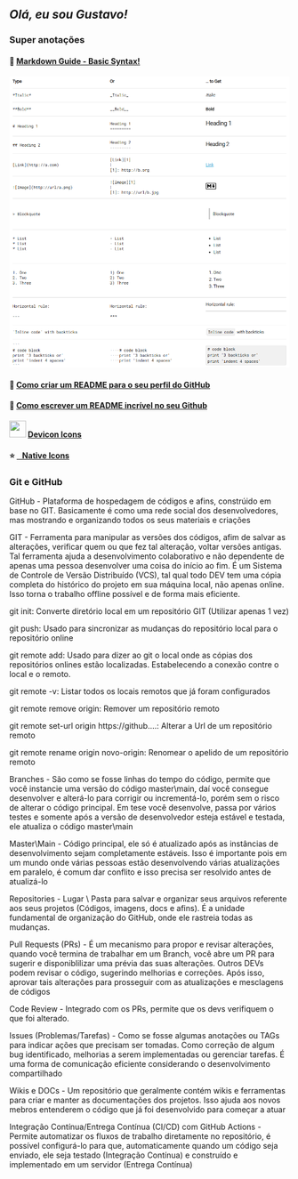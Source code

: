 ## *Olá, eu sou Gustavo!*
### Super anotações



#### 📃 [Markdown Guide - Basic Syntax!](https://www.markdownguide.org/basic-syntax/)
![alt text](image.png)


#### 📘 [Como criar um README para o seu perfil do GitHub](https://www.alura.com.br/artigos/como-criar-um-readme-para-seu-perfil-github)

#### 📘 [Como escrever um README incrível no seu Github](https://www.alura.com.br/artigos/escrever-bom-readme)

####  <img src="https://cdn.jsdelivr.net/gh/devicons/devicon@latest/icons/argocd/argocd-original.svg" width="30" height = "30" /> [Devicon Icons](https://devicon.dev/)
#### ⭐ [   Native Icons](https://gist.github.com/rxaviers/7360908#file-gistfile1-md)


### Git e GitHub

GitHub - Plataforma de hospedagem de códigos e afins, constrúido em base no GIT. Basicamente é como uma rede social dos desenvolvedores, mas mostrando e organizando todos os seus materiais e criações

GIT - Ferramenta para manipular as versões dos códigos, afim de salvar as alterações, verificar quem ou que fez tal alteração, voltar versões antigas. Tal ferramenta ajuda a desenvolvimento colaborativo e não dependente de apenas uma pessoa desenvolver uma coisa do início ao fim. É um Sistema de Controle de Versão Distribuído (VCS), tal qual todo DEV tem uma cópia completa do histórico do projeto em sua máquina local, não apenas online. Isso torna o trabalho offline possível e de forma mais eficiente.

git init: Converte diretório local em um repositório GIT (Utilizar apenas 1 vez)

git push: Usado para sincronizar as mudanças do repositório local para o repositório online

git remote add: Usado para dizer ao git o local onde as cópias dos repositórios onlines estão localizadas. Estabelecendo a conexão contre o local e o remoto.

git remote -v: Listar todos os locais remotos que já foram configurados

git remote remove origin: Remover um repositório remoto

git remote set-url origin https://github....: Alterar a Url de um repositório remoto

git remote rename origin novo-origin: Renomear o apelido de um repositório remoto


Branches - São como se fosse linhas do tempo do código, permite que você instancie uma versão do código master\main, daí você consegue desenvolver e alterá-lo para corrigir ou incrementá-lo, porém sem o risco de alterar o código principal. Em tese você desenvolve, passa por vários testes e somente após a versão de desenvolvedor esteja estável e testada, ele atualiza o código master\main

Master\Main - Código principal, ele só é atualizado após as instâncias de desenvolvimento sejam completamente estáveis. Isso é importante pois em um mundo onde várias pessoas estão desenvolvendo várias atualizações em paralelo, é comum dar conflito e isso precisa ser resolvido antes de atualizá-lo

Repositories - Lugar \ Pasta para salvar e organizar seus arquivos referente aos seus projetos (Códigos, imagens, docs e afins). É a unidade fundamental de organização do GitHub, onde ele rastreia todas as mudanças.

Pull Requests (PRs) - É um mecanismo para propor e revisar alterações, quando você termina de trabalhar em um Branch, você abre um PR para sugerir e disponiblilizar uma prévia das suas alterações. Outros DEVs podem revisar o código, sugerindo melhorias e correções. Após isso, aprovar tais alterações para prosseguir com as atualizações e mesclagens de códigos

Code Review - Integrado com os PRs, permite que os devs verifiquem o que foi alterado.

Issues (Problemas/Tarefas) - Como se fosse algumas anotações ou TAGs para indicar ações que precisam ser tomadas. Como correção de algum bug identificado, melhorias a serem implementadas ou gerenciar tarefas. É uma forma de comunicação eficiente considerando o desenvolvimento compartilhado

Wikis e DOCs - Um repositório que geralmente contém wikis e ferramentas para criar e manter as documentações dos projetos. Isso ajuda aos novos mebros entenderem o código que já foi desenvolvido para começar a atuar

Integração Contínua/Entrega Contínua (CI/CD) com GitHub Actions - Permite automatizar os fluxos de trabalho diretamente no repositório, é possível configurá-lo para que, automaticamente quando um código seja enviado, ele seja testado (Integração Contínua) e construído e implementado em um servidor (Entrega Contínua)

